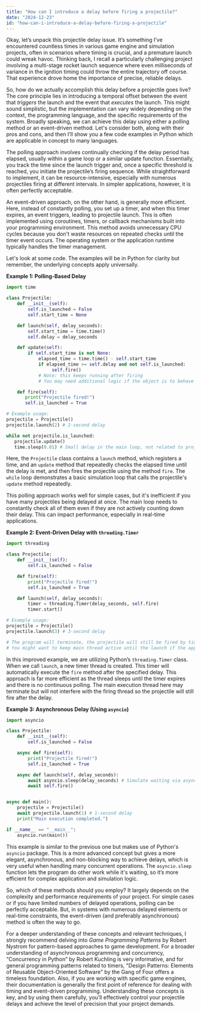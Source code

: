 ```yaml
---
title: "How can I introduce a delay before firing a projectile?"
date: "2024-12-23"
id: "how-can-i-introduce-a-delay-before-firing-a-projectile"
---
```


Okay, let’s unpack this projectile delay issue. It’s something I’ve encountered countless times in various game engine and simulation projects, often in scenarios where timing is crucial, and a premature launch could wreak havoc. Thinking back, I recall a particularly challenging project involving a multi-stage rocket launch sequence where even milliseconds of variance in the ignition timing could throw the entire trajectory off course. That experience drove home the importance of precise, reliable delays.

So, how do we actually accomplish this delay before a projectile goes live? The core principle lies in introducing a temporal offset between the event that *triggers* the launch and the event that *executes* the launch. This might sound simplistic, but the implementation can vary widely depending on the context, the programming language, and the specific requirements of the system. Broadly speaking, we can achieve this delay using either a polling method or an event-driven method. Let's consider both, along with their pros and cons, and then I’ll show you a few code examples in Python which are applicable in concept to many languages.

The polling approach involves continually checking if the delay period has elapsed, usually within a game loop or a similar update function. Essentially, you track the time since the launch trigger and, once a specific threshold is reached, you initiate the projectile’s firing sequence. While straightforward to implement, it can be resource-intensive, especially with numerous projectiles firing at different intervals. In simpler applications, however, it is often perfectly acceptable.

An event-driven approach, on the other hand, is generally more efficient. Here, instead of constantly polling, you set up a timer, and when this timer expires, an event triggers, leading to projectile launch. This is often implemented using coroutines, timers, or callback mechanisms built into your programming environment. This method avoids unnecessary CPU cycles because you don't waste resources on repeated checks until the timer event occurs. The operating system or the application runtime typically handles the timer management.

Let's look at some code. The examples will be in Python for clarity but remember, the underlying concepts apply universally.

**Example 1: Polling-Based Delay**

```python
import time

class Projectile:
    def __init__(self):
        self.is_launched = False
        self.start_time = None

    def launch(self, delay_seconds):
        self.start_time = time.time()
        self.delay = delay_seconds

    def update(self):
        if self.start_time is not None:
            elapsed_time = time.time() - self.start_time
            if elapsed_time >= self.delay and not self.is_launched:
                 self.fire()
            # Note: this keeps running after firing
            # You may need additional logic if the object is to behave differently after firing

    def fire(self):
       print("Projectile fired!")
       self.is_launched = True

# Example usage:
projectile = Projectile()
projectile.launch(2) # 2-second delay

while not projectile.is_launched:
   projectile.update()
   time.sleep(0.01) # Small delay in the main loop, not related to projectile delay

```

Here, the `Projectile` class contains a `launch` method, which registers a time, and an `update` method that repeatedly checks the elapsed time until the delay is met, and then fires the projectile using the method `fire`. The `while` loop demonstrates a basic simulation loop that calls the projectile's `update` method repeatedly.

This polling approach works well for simple cases, but it's inefficient if you have many projectiles being delayed at once. The main loop needs to constantly check all of them even if they are not actively counting down their delay. This can impact performance, especially in real-time applications.

**Example 2: Event-Driven Delay with `threading.Timer`**

```python
import threading

class Projectile:
    def __init__(self):
        self.is_launched = False

    def fire(self):
        print("Projectile fired!")
        self.is_launched = True

    def launch(self, delay_seconds):
        timer = threading.Timer(delay_seconds, self.fire)
        timer.start()

# Example usage:
projectile = Projectile()
projectile.launch(3) # 3-second delay

# The program will terminate, the projectile will still be fired by timer thread.
# You might want to keep main thread active until the launch if the application needs to be running.

```

In this improved example, we are utilizing Python’s `threading.Timer` class. When we call `launch`, a new timer thread is created. This timer will automatically execute the `fire` method after the specified delay. This approach is far more efficient as the thread sleeps until the timer expires and there is no continuous polling. The main execution thread here may terminate but will not interfere with the firing thread so the projectile will still fire after the delay.

**Example 3: Asynchronous Delay (Using `asyncio`)**

```python
import asyncio

class Projectile:
    def __init__(self):
        self.is_launched = False

    async def fire(self):
        print("Projectile fired!")
        self.is_launched = True

    async def launch(self, delay_seconds):
        await asyncio.sleep(delay_seconds) # Simulate waiting via async sleep
        await self.fire()


async def main():
    projectile = Projectile()
    await projectile.launch(1) # 1-second delay
    print("Main execution completed.")

if __name__ == "__main__":
    asyncio.run(main())
```

This example is similar to the previous one but makes use of Python's `asyncio` package. This is a more advanced concept but gives a more elegant, asynchronous, and non-blocking way to achieve delays, which is very useful when handling many concurrent operations. The `asyncio.sleep` function lets the program do other work while it's waiting, so it’s more efficient for complex application and simulation logic.

So, which of these methods should you employ? It largely depends on the complexity and performance requirements of your project. For simple cases or if you have limited numbers of delayed operations, polling can be perfectly acceptable. But, in systems with numerous delayed elements or real-time constraints, the event-driven (and preferably asynchronous) method is often the way to go.

For a deeper understanding of these concepts and relevant techniques, I strongly recommend delving into *Game Programming Patterns* by Robert Nystrom for pattern-based approaches to game development. For a broader understanding of asynchronous programming and concurrency, “Concurrency in Python” by Robert Kuchling is very informative, and for general programming patterns related to timers, "Design Patterns: Elements of Reusable Object-Oriented Software" by the Gang of Four offers a timeless foundation. Also, if you are working with specific game engines, their documentation is generally the first point of reference for dealing with timing and event-driven programming. Understanding these concepts is key, and by using them carefully, you’ll effectively control your projectile delays and achieve the level of precision that your project demands.

